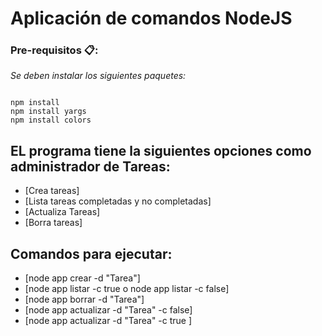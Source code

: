 # Aplicación de comandos NodeJS

### Pre-requisitos 📋:

_Se deben instalar los siguientes paquetes:_
```

npm install
npm install yargs
npm install colors

```

## EL programa tiene la siguientes opciones como administrador de Tareas:
* [Crea tareas]
* [Lista tareas completadas  y no completadas]
* [Actualiza Tareas]
* [Borra tareas]


## Comandos para ejecutar:
* [node app crear -d "Tarea"]
* [node app listar -c true o node app listar -c false]
* [node app borrar -d "Tarea"]
* [node app actualizar -d "Tarea" -c false]
* [node app actualizar -d "Tarea" -c true ]


